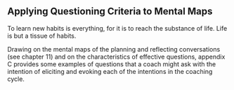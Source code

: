 ## Applying Questioning Criteria to Mental Maps

To learn new habits is everything, for it is to reach the substance of life. Life is but a tissue of habits.

Drawing on the mental maps of the planning and reflecting conversations (see chapter 11) and on the characteristics of effective questions, appendix C provides some examples of questions that a coach might ask with the intention of eliciting and evoking each of the intentions in the coaching cycle.